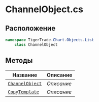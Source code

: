 
# ChannelObject.cs
## Расположение
```csharp
namespace TigerTrade.Chart.Objects.List  
    class ChannelObject
```

## Методы
| Название | Описание |
| --- | --- |
| [`ChannelObject`](./metody/ChannelObject.md) | *Описание* |
| [`CopyTemplate`](./metody/CopyTemplate.md) | *Описание* |
